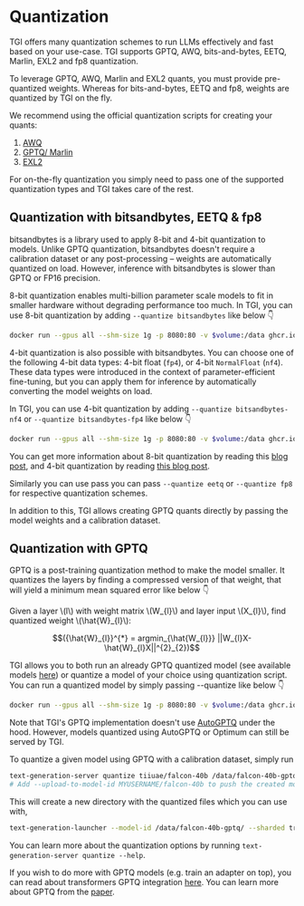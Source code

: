 # Quantization

TGI offers many quantization schemes to run LLMs effectively and fast based on your use-case. TGI supports GPTQ, AWQ, bits-and-bytes, EETQ, Marlin, EXL2 and fp8 quantization.

To leverage GPTQ, AWQ, Marlin and EXL2 quants, you must provide pre-quantized weights. Whereas for bits-and-bytes, EETQ and fp8, weights are quantized by TGI on the fly.

We recommend using the official quantization scripts for creating your quants:
1. [AWQ](https://github.com/casper-hansen/AutoAWQ/blob/main/examples/quantize.py)
2. [GPTQ/ Marlin](https://github.com/AutoGPTQ/AutoGPTQ/blob/main/examples/quantization/basic_usage.py)
3. [EXL2](https://github.com/turboderp/exllamav2/blob/master/doc/convert.md)

For on-the-fly quantization you simply need to pass one of the supported quantization types and TGI takes care of the rest.

## Quantization with bitsandbytes, EETQ & fp8

bitsandbytes is a library used to apply 8-bit and 4-bit quantization to models. Unlike GPTQ quantization, bitsandbytes doesn't require a calibration dataset or any post-processing – weights are automatically quantized on load. However, inference with bitsandbytes is slower than GPTQ or FP16 precision.

8-bit quantization enables multi-billion parameter scale models to fit in smaller hardware without degrading performance too much.
In TGI, you can use 8-bit quantization by adding `--quantize bitsandbytes` like below 👇

```bash
docker run --gpus all --shm-size 1g -p 8080:80 -v $volume:/data ghcr.io/huggingface/text-generation-inference:3.3.3 --model-id $model --quantize bitsandbytes
```

4-bit quantization is also possible with bitsandbytes. You can choose one of the following 4-bit data types: 4-bit float (`fp4`), or 4-bit `NormalFloat` (`nf4`). These data types were introduced in the context of parameter-efficient fine-tuning, but you can apply them for inference by automatically converting the model weights on load.

In TGI, you can use 4-bit quantization by adding `--quantize bitsandbytes-nf4` or `--quantize bitsandbytes-fp4` like below 👇

```bash
docker run --gpus all --shm-size 1g -p 8080:80 -v $volume:/data ghcr.io/huggingface/text-generation-inference:3.3.3 --model-id $model --quantize bitsandbytes-nf4
```

You can get more information about 8-bit quantization by reading this [blog post](https://huggingface.co/blog/hf-bitsandbytes-integration), and 4-bit quantization by reading [this blog post](https://huggingface.co/blog/4bit-transformers-bitsandbytes).

Similarly you can use pass you can pass `--quantize eetq` or `--quantize fp8` for respective quantization schemes.

In addition to this, TGI allows creating GPTQ quants directly by passing the model weights and a calibration dataset.

## Quantization with GPTQ

GPTQ is a post-training quantization method to make the model smaller. It quantizes the layers by finding a compressed version of that weight, that will yield a minimum mean squared error like below 👇

Given a layer \\(l\\) with weight matrix \\(W_{l}\\) and layer input \\(X_{l}\\), find quantized weight \\(\\hat{W}_{l}\\):

$$({\hat{W}_{l}}^{*} = argmin_{\hat{W_{l}}} ||W_{l}X-\hat{W}_{l}X||^{2}_{2})$$


TGI allows you to both run an already GPTQ quantized model (see available models [here](https://huggingface.co/models?search=gptq)) or quantize a model of your choice using quantization script. You can run a quantized model by simply passing --quantize like below 👇

```bash
docker run --gpus all --shm-size 1g -p 8080:80 -v $volume:/data ghcr.io/huggingface/text-generation-inference:3.3.3 --model-id $model --quantize gptq
```

Note that TGI's GPTQ implementation doesn't use [AutoGPTQ](https://github.com/PanQiWei/AutoGPTQ) under the hood. However, models quantized using AutoGPTQ or Optimum can still be served by TGI.

To quantize a given model using GPTQ with a calibration dataset, simply run

```bash
text-generation-server quantize tiiuae/falcon-40b /data/falcon-40b-gptq
# Add --upload-to-model-id MYUSERNAME/falcon-40b to push the created model to the hub directly
```

This will create a new directory with the quantized files which you can use with,

```bash
text-generation-launcher --model-id /data/falcon-40b-gptq/ --sharded true --num-shard 2 --quantize gptq
```

You can learn more about the quantization options by running `text-generation-server quantize --help`.

If you wish to do more with GPTQ models (e.g. train an adapter on top), you can read about transformers GPTQ integration [here](https://huggingface.co/blog/gptq-integration).
You can learn more about GPTQ from the [paper](https://arxiv.org/pdf/2210.17323.pdf).
